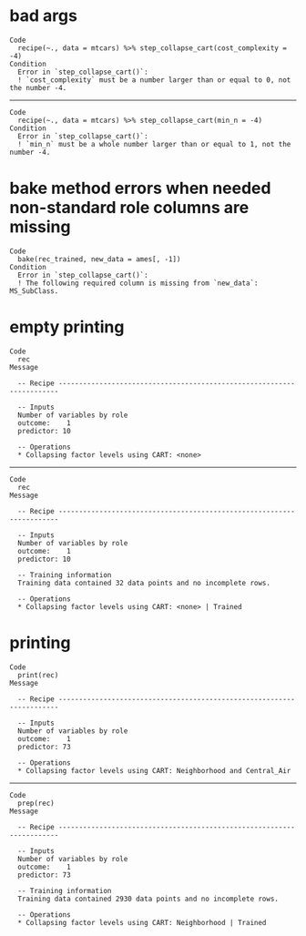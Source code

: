 # bad args

    Code
      recipe(~., data = mtcars) %>% step_collapse_cart(cost_complexity = -4)
    Condition
      Error in `step_collapse_cart()`:
      ! `cost_complexity` must be a number larger than or equal to 0, not the number -4.

---

    Code
      recipe(~., data = mtcars) %>% step_collapse_cart(min_n = -4)
    Condition
      Error in `step_collapse_cart()`:
      ! `min_n` must be a whole number larger than or equal to 1, not the number -4.

# bake method errors when needed non-standard role columns are missing

    Code
      bake(rec_trained, new_data = ames[, -1])
    Condition
      Error in `step_collapse_cart()`:
      ! The following required column is missing from `new_data`: MS_SubClass.

# empty printing

    Code
      rec
    Message
      
      -- Recipe ----------------------------------------------------------------------
      
      -- Inputs 
      Number of variables by role
      outcome:    1
      predictor: 10
      
      -- Operations 
      * Collapsing factor levels using CART: <none>

---

    Code
      rec
    Message
      
      -- Recipe ----------------------------------------------------------------------
      
      -- Inputs 
      Number of variables by role
      outcome:    1
      predictor: 10
      
      -- Training information 
      Training data contained 32 data points and no incomplete rows.
      
      -- Operations 
      * Collapsing factor levels using CART: <none> | Trained

# printing

    Code
      print(rec)
    Message
      
      -- Recipe ----------------------------------------------------------------------
      
      -- Inputs 
      Number of variables by role
      outcome:    1
      predictor: 73
      
      -- Operations 
      * Collapsing factor levels using CART: Neighborhood and Central_Air

---

    Code
      prep(rec)
    Message
      
      -- Recipe ----------------------------------------------------------------------
      
      -- Inputs 
      Number of variables by role
      outcome:    1
      predictor: 73
      
      -- Training information 
      Training data contained 2930 data points and no incomplete rows.
      
      -- Operations 
      * Collapsing factor levels using CART: Neighborhood | Trained

